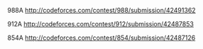 988A http://codeforces.com/contest/988/submission/42491362

912A http://codeforces.com/contest/912/submission/42487853

854A http://codeforces.com/contest/854/submission/42487126
